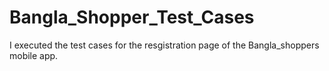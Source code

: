 # Bangla_Shopper_Test_Cases
I executed the test cases for the resgistration page of the Bangla_shoppers mobile app.
